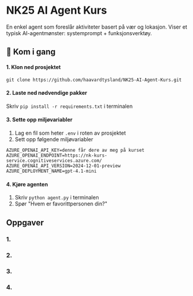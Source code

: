 # NK25 AI Agent Kurs

En enkel agent som foreslår aktiviteter basert på vær og lokasjon. Viser et typisk AI-agentmønster: systemprompt + funksjonsverktøy.

## 🚀 Kom i gang

#### 1. Klon ned prosjektet

`git clone https://github.com/haavardtysland/NK25-AI-Agent-Kurs.git`

#### 2. Laste ned nødvendige pakker
Skriv `pip install -r requirements.txt` i terminalen

#### 3. Sette opp miljøvariabler
1. Lag en fil som heter `.env` i roten av prosjektet
2. Sett opp følgende miljøvariabler
```
AZURE_OPENAI_API_KEY=denne får dere av meg på kurset
AZURE_OPENAI_ENDPOINT=https://nk-kurs-service.cognitiveservices.azure.com/
AZURE_OPENAI_API_VERSION=2024-12-01-preview
AZURE_DEPLOYMENT_NAME=gpt-4.1-mini
```

#### 4. Kjøre agenten

1. Skriv `python agent.py` i terminalen
2. Spør "Hvem er favorittpersonen din?" 

## Oppgaver

### 1.

### 2.

### 3. 

### 4.
